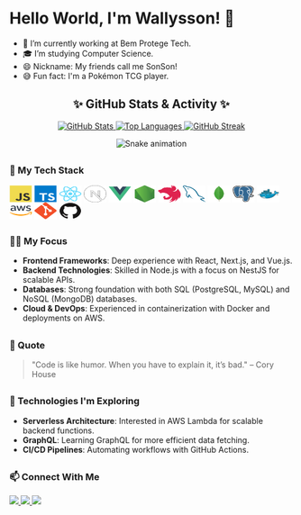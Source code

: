 # Hello World, I'm Wallysson! 👋

- 🔭 I’m currently working at Bem Protege Tech.
- 🎓 I’m studying Computer Science.
- 😄 Nickname: My friends call me SonSon!
- 😅 Fun fact: I'm a Pokémon TCG player.

##

<div align="center">

  <!-- Título com animação -->
  <h2>✨ GitHub Stats & Activity ✨</h2>
  
  <!-- GitHub Stats Card -->
  <a href="https://github.com/Wallysson">
    <img height="180em" src="https://github-readme-stats.vercel.app/api?username=Wallysson&show_icons=true&theme=tokyonight&include_all_commits=true&count_private=true" alt="GitHub Stats"/>
  </a>
  
  <!-- Most Used Languages Card -->
  <a href="https://github.com/Wallysson">
    <img height="180em" src="https://github-readme-stats.vercel.app/api/top-langs/?username=Wallysson&layout=compact&langs_count=10&theme=tokyonight" alt="Top Languages"/>
  </a>
  
  <!-- Total Stars Card -->
  <a href="https://github.com/Wallysson">
    <img height="180em" src="https://github-readme-streak-stats.herokuapp.com/?user=Wallysson&theme=tokyonight" alt="GitHub Streak"/>
  </a>
  
  <!-- Contributions Graph -->
  ![Snake animation](https://github.com/Wallysson/Wallysson/blob/output/github-contribution-grid-snake.svg)


</div>

##

### 🚀 My Tech Stack
<div style="display: inline_block">
  <!-- Frontend -->
  <img align="center" alt="Wallysson-JavaScript" height="30" width="40" src="https://github.com/devicons/devicon/raw/master/icons/javascript/javascript-original.svg">
  <img align="center" alt="Wallysson-TypeScript" height="30" width="40" src="https://github.com/devicons/devicon/raw/master/icons/typescript/typescript-original.svg">
  <img align="center" alt="Wallysson-React" height="30" width="40" src="https://github.com/devicons/devicon/raw/master/icons/react/react-original.svg">
  <img align="center" alt="Wallysson-NextJS" height="30" width="40" src="https://github.com/devicons/devicon/raw/master/icons/nextjs/nextjs-line.svg">
  <img align="center" alt="Wallysson-VueJS" height="30" width="40" src="https://github.com/devicons/devicon/raw/master/icons/vuejs/vuejs-original.svg">
  
  <!-- Backend -->
  <img align="center" alt="Wallysson-NodeJS" height="30" width="40" src="https://github.com/devicons/devicon/raw/master/icons/nodejs/nodejs-original.svg">
  <img align="center" alt="Wallysson-NestJS" height="30" width="40" src="https://github.com/devicons/devicon/raw/master/icons/nestjs/nestjs-original.svg">

  <!-- Databases -->
  <img align="center" alt="Wallysson-MySQL" height="30" width="40" src="https://github.com/devicons/devicon/raw/master/icons/mysql/mysql-original.svg">
  <img align="center" alt="Wallysson-MongoDB" height="30" width="40" src="https://github.com/devicons/devicon/raw/master/icons/mongodb/mongodb-original.svg">
  <img align="center" alt="Wallysson-PostgreSQL" height="30" width="40" src="https://github.com/devicons/devicon/raw/master/icons/postgresql/postgresql-original.svg">
  
  <!-- DevOps & Tools -->
  <img align="center" alt="Wallysson-Docker" height="30" width="40" src="https://github.com/devicons/devicon/raw/master/icons/docker/docker-original.svg">
  <img align="center" alt="Wallysson-AWS" height="30" width="40" src="https://github.com/devicons/devicon/raw/master/icons/amazonwebservices/amazonwebservices-original-wordmark.svg">
  <img align="center" alt="Wallysson-Git" height="30" width="40" src="https://github.com/devicons/devicon/raw/master/icons/git/git-original.svg">
  <img align="center" alt="Wallysson-GitHub" height="30" width="40" src="https://github.com/devicons/devicon/raw/master/icons/github/github-original.svg">
</div>

##

### 🧑‍💻 My Focus
- **Frontend Frameworks**: Deep experience with React, Next.js, and Vue.js.
- **Backend Technologies**: Skilled in Node.js with a focus on NestJS for scalable APIs.
- **Databases**: Strong foundation with both SQL (PostgreSQL, MySQL) and NoSQL (MongoDB) databases.
- **Cloud & DevOps**: Experienced in containerization with Docker and deployments on AWS.

##

### 🌱 Quote
> "Code is like humor. When you have to explain it, it’s bad." – Cory House

##

### 🧠 Technologies I'm Exploring
- **Serverless Architecture**: Interested in AWS Lambda for scalable backend functions.
- **GraphQL**: Learning GraphQL for more efficient data fetching.
- **CI/CD Pipelines**: Automating workflows with GitHub Actions.

##

### 📫 Connect With Me
<div>
  <a href="https://www.instagram.com/sonsonlima/" target="_blank">
    <img src="https://img.shields.io/badge/-Instagram-%23E4405F?style=for-the-badge&logo=instagram&logoColor=white" target="_blank">
  </a>
  <a href="mailto:wlc.couto@gmail.com">
    <img src="https://img.shields.io/badge/-Gmail-%23333?style=for-the-badge&logo=gmail&logoColor=white" target="_blank">
  </a>
  <a href="https://www.linkedin.com/in/wallysson-lima-do-couto/" target="_blank">
    <img src="https://img.shields.io/badge/-LinkedIn-%230077B5?style=for-the-badge&logo=linkedin&logoColor=white" target="_blank">
  </a> 
</div>
